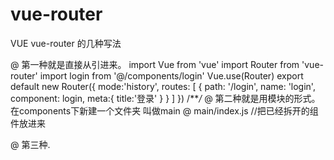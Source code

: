 # vue-router
VUE vue-router 的几种写法

@ 第一种就是直接从引进来。
import Vue from 'vue'
import Router from 'vue-router'
import login from '@/components/login'
Vue.use(Router)
export default new Router({
  mode:'history',
  routes: [
    {
      path: '/login',
      name: 'login',
      component: login,
      meta:{
        title:'登录'
      }
    }
  ]
})
/***/*
@ 第二种就是用模块的形式。 在components下新建一个文件夹 叫做main
@ main/index.js  //把已经拆开的组件放进来
 
@ 第三种.
